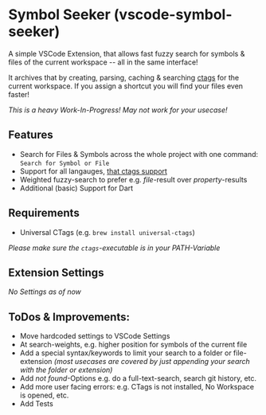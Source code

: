 # Symbol Seeker (vscode-symbol-seeker)

A simple VSCode Extension, that allows fast fuzzy search for symbols & files of the current workspace -- all in the same interface!

It archives that by creating, parsing, caching & searching [ctags](https://ctags.io) for the current workspace. If you assign a shortcut you will find your files even faster!

_This is a heavy Work-In-Progress! May not work for your usecase!_ 

## Features

- Search for Files & Symbols across the whole project with one command: `Search for Symbol or File`
- Support for all langauges, [that ctags support](https://github.com/universal-ctags/ctags/tree/master/parsers)
- Weighted fuzzy-search to prefer e.g. _file_-result over _property_-results 
- Additional (basic) Support for Dart

## Requirements

- Universal CTags (e.g. `brew install universal-ctags`)

_Please make sure the `ctags`-executable is in your PATH-Variable_

## Extension Settings

_No Settings as of now_

## ToDos & Improvements:
- Move hardcoded settings to VSCode Settings
- At search-weights, e.g. higher position for symbols of the current file
- Add a special syntax/keywords to limit your search to a folder or file-extension _(most usecases are covered by just appending your search with the folder or extension)_
- Add _not found_-Options e.g. do a full-text-search, search git history, etc.
- Add more user facing errors: e.g. CTags is not installed, No Workspace is opened, etc.
- Add Tests